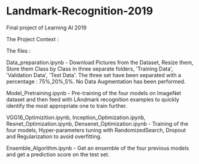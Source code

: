 # Landmark-Recognition-2019
Final project of Learning AI 2019

The Project Context : 

The files :

Data_preparation.ipynb - Download Pictures from the Dataset, Resize them, Store them Class by Class in three separate folders, 'Training Data', 'Validation Data', 'Test Data'.
The three set have been separated with a percentage : 75%,20%,5%. No Data Augmentation has been performed.

Model_Pretraining.ipynb - Pre-training of the four models on ImageNet dataset and then feed with LAndmark recognition examples to quickly 
identify the most appropriate one to train further.

VGG16_Optimizition.ipynb, Inception_Optimization.ipynb, Resnet_Optimization.ipynb, Densenet_Optimization.ipynb - Training of the four models,
Hyper-parameters tuning with RandomizedSearch, Dropout and Regularization to avoid overfitting.

Ensemble_Algorithm.ipynb - Get an ensemble of the four previous models and get a prediction score on the test set.
